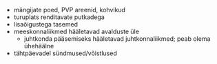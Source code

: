 - mängijate poed, PVP areenid, kohvikud
- turuplats renditavate putkadega
- lisaõigustega tasemed
- meeskonnaliikmed hääletavad avalduste üle
  - juhtkonda pääsemiseks hääletavad juhtkonnaliikmed; peab olema ühehäälne
- tähtpäevadel sündmused/võistlused
